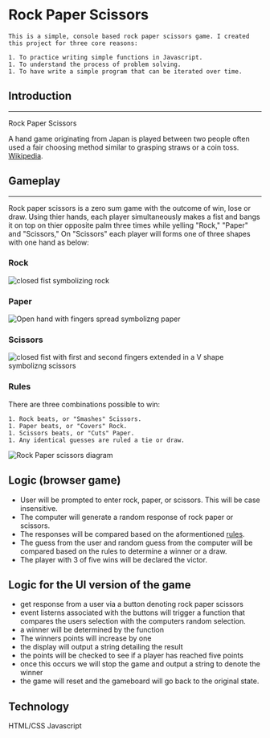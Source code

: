 # Rock Paper Scissors 
~~~
This is a simple, console based rock paper scissors game. I created this project for three core reasons:

1. To practice writing simple functions in Javascript.
1. To understand the process of problem solving. 
1. To have write a simple program that can be iterated over time. 
~~~

## Introduction
---
Rock Paper Scissors

A hand game originating from Japan is played between two people often used a fair choosing method similar to grasping straws or a coin toss. [Wikipedia](https://en.wikipedia.org/wiki/Rock_paper_scissors).

## Gameplay
---
Rock paper scissors is a zero sum game with the outcome of win, lose or draw. Using thier hands, each player simultaneously makes a fist and bangs it on top on thier opposite palm three times while yelling "Rock," "Paper" and "Scissors," On "Scissors" each player will forms one of three shapes with one hand as below:

### Rock
![closed fist symbolizing rock](https://images.unsplash.com/photo-1614032686163-bdc24c13d0b6?ixlib=rb-1.2.1&ixid=MnwxMjA3fDB8MHxwaG90by1wYWdlfHx8fGVufDB8fHx8&auto=format&fit=crop&w=1974&q=80 "Closed fist symbolizing 'Rock'")

### Paper

![Open hand with fingers spread symbolizng paper](https://images.unsplash.com/photo-1614032686158-b880f7e82c18?ixlib=rb-1.2.1&ixid=MnwxMjA3fDB8MHxwaG90by1wYWdlfHx8fGVufDB8fHx8&auto=format&fit=crop&w=1074&q=80 "Open hand with fingers spread symbolizng 'paper'")


### Scissors

![closed fist with first and second fingers extended in a V shape symbolizng scissors](https://images.unsplash.com/photo-1614032686099-e648d6dea9b3?ixlib=rb-1.2.1&ixid=MnwxMjA3fDB8MHxwaG90by1wYWdlfHx8fGVufDB8fHx8&auto=format&fit=crop&w=1074&q=80 "closed fist with first and second fingers extended in a V shape symbolizng 'scissors'")

### Rules
There are three combinations possible to win:
~~~
1. Rock beats, or "Smashes" Scissors.
1. Paper beats, or "Covers" Rock.
1. Scissors beats, or "Cuts" Paper.
1. Any identical guesses are ruled a tie or draw.
~~~

![Rock Paper scissors diagram](https://cdn.vox-cdn.com/thumbor/D_2XiTfAk5x7VXxfYIJ3bZNUByw=/0x0:2429x2396/920x0/filters:focal(0x0:2429x2396):format(webp):no_upscale()/cdn.vox-cdn.com/uploads/chorus_asset/file/3488502/shutterstock_106919999.0.jpg)

## Logic (browser game)

- User will be prompted to enter rock, paper, or scissors. This will be case insensitive. 
- The computer will generate a random response of rock paper or scissors. 
- The responses will be compared based on the aformentioned [rules](#Rules).
- The guess from the user and random guess from the computer will be compared based on the rules to determine a winner or a draw. 
- The player with 3 of five wins will be declared the victor. 

## Logic for the UI version of the game
- get response from a user via a button denoting rock paper scissors 
- event listerns associated with the buttons will trigger a function that compares the users selection with the computers random selection. 
 - a winner will be determined by the function
 - The winners points will increase by one
 - the display will output a string detailing the result
 - the points will be checked to see if a player has reached five points
 - once this occurs we will stop the game and output a string to denote the winner
 - the game will reset and the gameboard will go back to the original state. 

## Technology
HTML/CSS
Javascript
